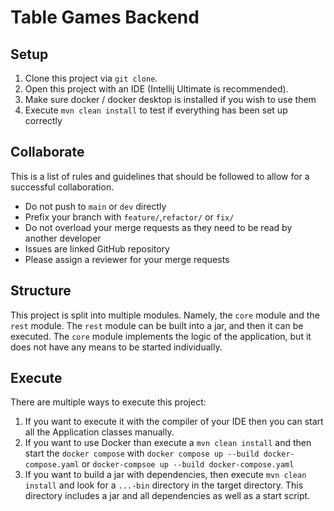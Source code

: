 # Table Games Backend

## Setup
1. Clone this project via `git clone`.
2. Open this project with an IDE (Intellij Ultimate is recommended).
3. Make sure docker / docker desktop is installed if you wish to use them
4. Execute `mvn clean install` to test if everything has been set up correctly

## Collaborate
This is a list of rules and guidelines that should be followed to allow for a successful collaboration.
- Do not push to `main` or `dev` directly
- Prefix your branch with `feature/`,`refactor/` or `fix/`
- Do not overload your merge requests as they need to be read by another developer
- Issues are linked GitHub repository 
- Please assign a reviewer for your merge requests

## Structure
This project is split into multiple modules. 
Namely, the `core` module and the `rest` module.
The `rest` module can be built into a jar, and then it can be executed.
The `core` module implements the logic of the application, but it does not have any means to be started individually.

## Execute
There are multiple ways to execute this project:
1. If you want to execute it with the compiler of your IDE then you can start all the Application classes manually.
2. If you want to use Docker than execute a `mvn clean install` and then start the `docker compose` with `docker compose up --build docker-compose.yaml` or `docker-compsoe up --build docker-compose.yaml`
3. If you want to build a jar with dependencies, then execute `mvn clean install` and look for a `...-bin` directory in the target directory. This directory includes a jar and all dependencies as well as a start script. 
